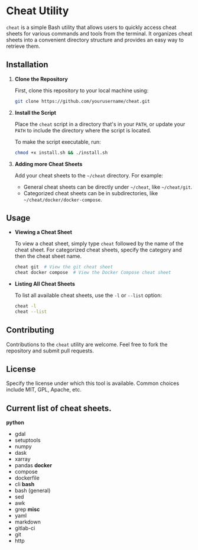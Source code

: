 # Cheat Utility

`cheat` is a simple Bash utility that allows users to quickly access cheat sheets for various commands and tools from the terminal. It organizes cheat sheets into a convenient directory structure and provides an easy way to retrieve them.

## Installation

1. **Clone the Repository**

   First, clone this repository to your local machine using:

   ```bash
   git clone https://github.com/yourusername/cheat.git
   ```

2. **Install the Script**

   Place the `cheat` script in a directory that's in your `PATH`, or update your `PATH` to include the directory where the script is located.

   To make the script executable, run:

   ```bash
   chmod +x install.sh && ./install.sh
   ```

3. **Adding more Cheat Sheets**

   Add your cheat sheets to the `~/cheat` directory. For example:

   - General cheat sheets can be directly under `~/cheat`, like `~/cheat/git`.
   - Categorized cheat sheets can be in subdirectories, like `~/cheat/docker/docker-compose`.

## Usage

- **Viewing a Cheat Sheet**

  To view a cheat sheet, simply type `cheat` followed by the name of the cheat sheet. For categorized cheat sheets, specify the category and then the cheat sheet name.

  ```bash
  cheat git  # View the git cheat sheet
  cheat docker compose  # View the Docker Compose cheat sheet
  ```

- **Listing All Cheat Sheets**

  To list all available cheat sheets, use the `-l` or `--list` option:

  ```bash
  cheat -l
  cheat --list
  ```

## Contributing

Contributions to the `cheat` utility are welcome. Feel free to fork the repository and submit pull requests.

## License

Specify the license under which this tool is available. Common choices include MIT, GPL, Apache, etc.

## Current list of cheat sheets.
**python**
- gdal
- setuptools
- numpy
- dask
- xarray
- pandas
**docker**
- compose
- dockerfile
- cli
**bash**
- bash (general)
- sed
- awk
- grep
**misc**
- yaml
- markdown
- gitlab-ci
- git
- http
